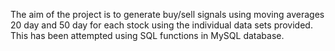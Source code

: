 The aim of the project is to generate buy/sell signals using moving averages 20 day and 50 day for each stock using the individual data sets provided. This has been attempted using SQL functions in MySQL database.
